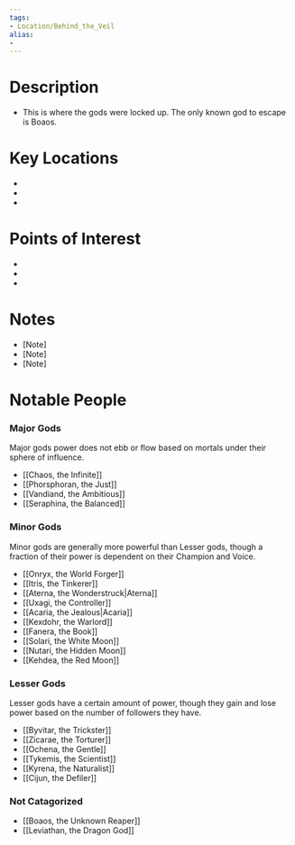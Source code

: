 ```yaml
---
tags:
- Location/Behind_the_Veil
alias:
- 
---
```


# Description
- This is where the gods were locked up. The only known god to escape is Boaos.

# Key Locations
- [Location 1]: [Description/Notes]
- [Location 2]: [Description/Notes]
- [Location 3]: [Description/Notes]

# Points of Interest
- [POI 1]: [Description/Notes]
- [POI 2]: [Description/Notes]
- [POI 3]: [Description/Notes]

# Notes
- [Note]
- [Note]
- [Note]

# Notable People
### Major Gods
Major gods power does not ebb or flow based on mortals under their sphere of influence.

- [[Chaos, the Infinite]]
- [[Phorsphoran, the Just]]
- [[Vandiand, the Ambitious]]
- [[Seraphina, the Balanced]]

### Minor Gods
Minor gods are generally more powerful than Lesser gods, though a fraction of their power is dependent on their Champion and Voice.

- [[Onryx, the World Forger]]
- [[Itris, the Tinkerer]]
- [[Aterna, the Wonderstruck|Aterna]]
- [[Uxagi, the Controller]]
- [[Acaria, the Jealous|Acaria]]
- [[Kexdohr, the Warlord]]
- [[Fanera, the Book]]
- [[Solari, the White Moon]]
- [[Nutari, the Hidden Moon]]
- [[Kehdea, the Red Moon]]

### Lesser Gods
Lesser gods have a certain amount of power, though they gain and lose power based on the number of followers they have.

- [[Byvitar, the Trickster]]
- [[Zicarae, the Torturer]]
- [[Ochena, the Gentle]]
- [[Tykemis, the Scientist]]
- [[Kyrena, the Naturalist]]
- [[Cijun, the Defiler]]

### Not Catagorized
- [[Boaos, the Unknown Reaper]]
- [[Leviathan, the Dragon God]]